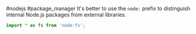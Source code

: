 #nodejs #package_manager 
It's better to use the `node:` prefix to distinguish internal Node.js packages from external libraries.
```js
import * as fs from 'node:fs';
```
